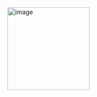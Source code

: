 
<img width="187" alt="image" src="https://github.com/user-attachments/assets/3dbb879e-5332-4625-8768-c7cecb40f4ed">
